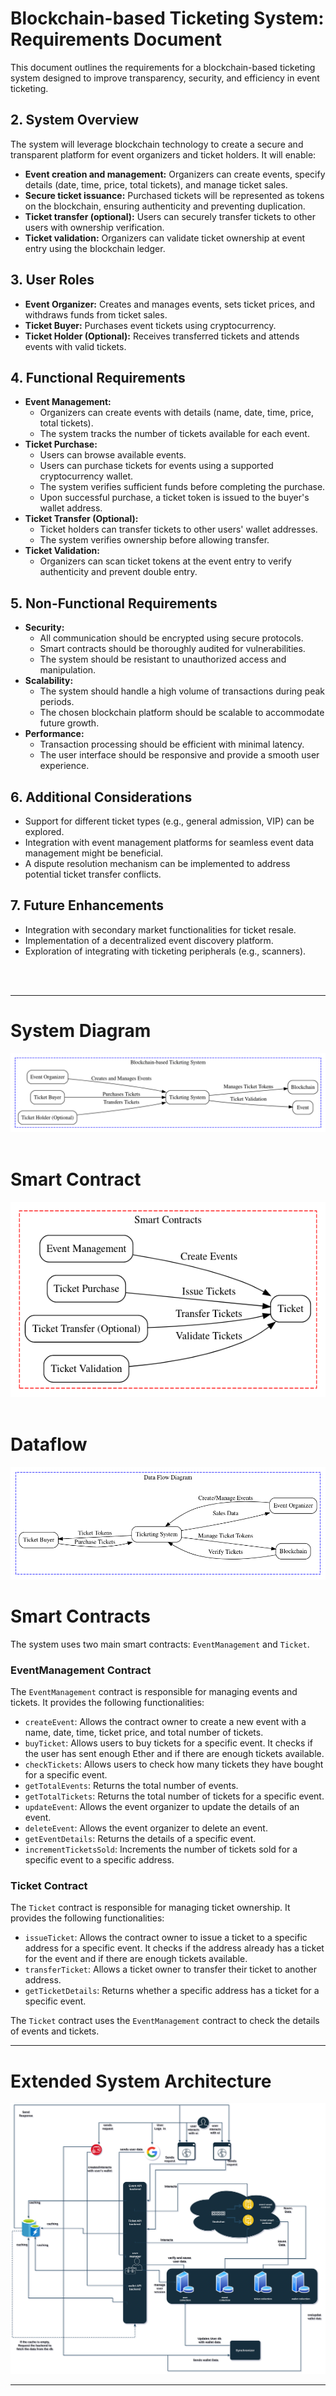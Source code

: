# Blockchain-based Ticketing System: Requirements Document

This document outlines the requirements for a blockchain-based ticketing system designed to improve transparency, security, and efficiency in event ticketing.

## 2. System Overview

The system will leverage blockchain technology to create a secure and transparent platform for event organizers and ticket holders. It will enable:

- **Event creation and management:** Organizers can create events, specify details (date, time, price, total tickets), and manage ticket sales.
- **Secure ticket issuance:** Purchased tickets will be represented as tokens on the blockchain, ensuring authenticity and preventing duplication.
- **Ticket transfer (optional):** Users can securely transfer tickets to other users with ownership verification.
- **Ticket validation:** Organizers can validate ticket ownership at event entry using the blockchain ledger.

## 3. User Roles

- **Event Organizer:** Creates and manages events, sets ticket prices, and withdraws funds from ticket sales.
- **Ticket Buyer:** Purchases event tickets using cryptocurrency.
- **Ticket Holder (Optional):** Receives transferred tickets and attends events with valid tickets.

## 4. Functional Requirements

- **Event Management:**
    - Organizers can create events with details (name, date, time, price, total tickets).
    - The system tracks the number of tickets available for each event.
- **Ticket Purchase:**
    - Users can browse available events.
    - Users can purchase tickets for events using a supported cryptocurrency wallet.
    - The system verifies sufficient funds before completing the purchase.
    - Upon successful purchase, a ticket token is issued to the buyer's wallet address.
- **Ticket Transfer (Optional):**
    - Ticket holders can transfer tickets to other users' wallet addresses.
    - The system verifies ownership before allowing transfer.
- **Ticket Validation:**
    - Organizers can scan ticket tokens at the event entry to verify authenticity and prevent double entry.

## 5. Non-Functional Requirements

- **Security:**
    - All communication should be encrypted using secure protocols.
    - Smart contracts should be thoroughly audited for vulnerabilities.
    - The system should be resistant to unauthorized access and manipulation.
- **Scalability:**
    - The system should handle a high volume of transactions during peak periods.
    - The chosen blockchain platform should be scalable to accommodate future growth.
- **Performance:**
    - Transaction processing should be efficient with minimal latency.
    - The user interface should be responsive and provide a smooth user experience.

## 6. Additional Considerations

- Support for different ticket types (e.g., general admission, VIP) can be explored.
- Integration with event management platforms for seamless event data management might be beneficial.
- A dispute resolution mechanism can be implemented to address potential ticket transfer conflicts.

## 7. Future Enhancements

- Integration with secondary market functionalities for ticket resale.
- Implementation of a decentralized event discovery platform.
- Exploration of integrating with ticketing peripherals (e.g., scanners).

<br>
<br> 

___

# System Diagram

![System Diagram](sysinfo/system.png)
<br>
<br>


# Smart Contract
![Smart Contract](sysinfo/sc.png)
<br>
<br>

# Dataflow
![Data Flow](sysinfo/dataflow.png)


# Smart Contracts

The system uses two main smart contracts: `EventManagement` and `Ticket`.

### EventManagement Contract

The `EventManagement` contract is responsible for managing events and tickets. It provides the following functionalities:

- `createEvent`: Allows the contract owner to create a new event with a name, date, time, ticket price, and total number of tickets.
- `buyTicket`: Allows users to buy tickets for a specific event. It checks if the user has sent enough Ether and if there are enough tickets available.
- `checkTickets`: Allows users to check how many tickets they have bought for a specific event.
- `getTotalEvents`: Returns the total number of events.
- `getTotalTickets`: Returns the total number of tickets for a specific event.
- `updateEvent`: Allows the event organizer to update the details of an event.
- `deleteEvent`: Allows the event organizer to delete an event.
- `getEventDetails`: Returns the details of a specific event.
- `incrementTicketsSold`: Increments the number of tickets sold for a specific event to a specific address.

### Ticket Contract

The `Ticket` contract is responsible for managing ticket ownership. It provides the following functionalities:

- `issueTicket`: Allows the contract owner to issue a ticket to a specific address for a specific event. It checks if the address already has a ticket for the event and if there are enough tickets available.
- `transferTicket`: Allows a ticket owner to transfer their ticket to another address.
- `getTicketDetails`: Returns whether a specific address has a ticket for a specific event.

The `Ticket` contract uses the `EventManagement` contract to check the details of events and tickets.


___

# Extended System Architecture
![Smart Contract](sysinfo/system_arch.svg)
___

